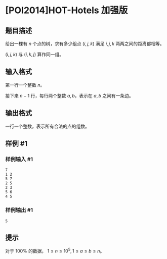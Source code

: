 # [POI2014]HOT-Hotels 加强版

## 题目描述

给出一棵有 $n$ 个点的树，求有多少组点 $(i,j,k)$ 满足 $i,j,k$ 两两之间的距离都相等。  

$(i,j,k)$ 与 $(i,k,j)$ 算作同一组。

## 输入格式

第一行一个整数 $n$。

接下来 $n-1$ 行，每行两个整数 $a,b$，表示在 $a,b$ 之间有一条边。

## 输出格式

一行一个整数，表示所有合法的点的组数。

## 样例 #1

### 样例输入 #1
```
7
1 2
5 7
2 5
2 3
5 6
4 5
```

### 样例输出 #1

```
5
```

## 提示

对于 $100\%$ 的数据， $1\le n\le10^5, 1\le a\le b\le n$。
